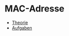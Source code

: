 # MAC-Adresse

* [Theorie](/informatik/netzwerk/mac-adresse/theorie)
* [Aufgaben](/informatik/netzwerk/mac-adresse/aufgaben)